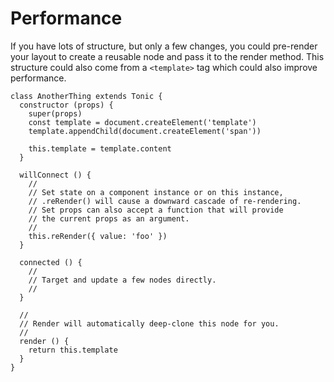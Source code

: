 # Performance

If you have lots of structure, but only a few changes, you could pre-render your
layout to create a reusable node and pass it to the render method. This
structure could also come from a `<template>` tag which could also improve
performance.

```
class AnotherThing extends Tonic {
  constructor (props) {
    super(props)
    const template = document.createElement('template')
    template.appendChild(document.createElement('span'))  

    this.template = template.content
  }

  willConnect () {
    //
    // Set state on a component instance or on this instance,
    // .reRender() will cause a downward cascade of re-rendering.
    // Set props can also accept a function that will provide
    // the current props as an argument.
    //
    this.reRender({ value: 'foo' })
  }

  connected () {
    //
    // Target and update a few nodes directly.
    //
  }

  //
  // Render will automatically deep-clone this node for you.
  //
  render () {
    return this.template
  }
}
```
